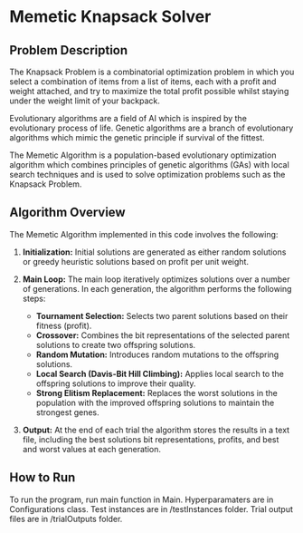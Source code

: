 # Memetic Knapsack Solver

## Problem Description
The Knapsack Problem is a combinatorial optimization problem in which you select a combination of items from a list of items, each with a profit and weight attached, and try to maximize the total profit possible whilst staying under the weight limit of your backpack.

Evolutionary algorithms are a field of AI which is inspired by the evolutionary process of life. Genetic algorithms are a branch of evolutionary algorithms which mimic the genetic principle if survival of the fittest.

The Memetic Algorithm is a population-based evolutionary optimization algorithm which combines principles of genetic algorithms (GAs) with local search techniques and is used to solve optimization problems such as the Knapsack Problem.

## Algorithm Overview
The Memetic Algorithm implemented in this code involves the following:

1. **Initialization:** Initial solutions are generated as either random solutions or greedy heuristic solutions based on profit per unit weight.

2. **Main Loop:** The main loop iteratively optimizes solutions over a number of generations. In each generation, the algorithm performs the following steps:

   - **Tournament Selection:** Selects two parent solutions based on their fitness (profit).
   - **Crossover:** Combines the bit representations of the selected parent solutions to create two offspring solutions.
   - **Random Mutation:** Introduces random mutations to the offspring solutions.
   - **Local Search (Davis-Bit Hill Climbing):** Applies local search to the offspring solutions to improve their quality.
   - **Strong Elitism Replacement:** Replaces the worst solutions in the population with the improved offspring solutions to maintain the strongest genes.

3. **Output:** At the end of each trial the algorithm stores the results in a text file, including the best solutions bit representations, profits, and best and worst values at each generation.

## How to Run
To run the program, run main function in Main. Hyperparamaters are in Configurations class. Test instances are in /testInstances folder. Trial output files are in /trialOutputs folder.
